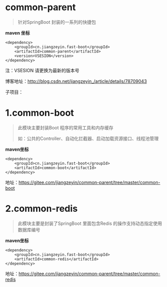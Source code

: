 # common-parent 
> 针对SpringBoot 封装的一系列的快捷包

**maven 坐标**

    <dependency>
        <groupId>cn.jiangzeyin.fast-boot</groupId>
        <artifactId>common-parent</artifactId>
        <version>VSESION</version>
    </dependency>

注：VSESION 请更换为最新的版本号


博客地址：http://blog.csdn.net/jiangzeyin_/article/details/78709043

子项目：

# 1.common-boot

> 此模块主要封装Boot 程序的常用工具和内存缓存
>
>如：公共的Controller、自动化拦截器、启动加载资源接口、线程池管理

**maven坐标**

    <dependency>
        <groupId>cn.jiangzeyin.fast-boot</groupId>
        <artifactId>common-boot</artifactId>
    </dependency>


地址：https://gitee.com/jiangzeyin/common-parent/tree/master/common-boot

# 2.common-redis

> 此模块主要是封装了SpringBoot 里面包含Redis 的操作支持动态指定使用数据库编号


**maven坐标**

    <dependency>
        <groupId>cn.jiangzeyin.fast-boot</groupId>
        <artifactId>common-redis</artifactId>
    </dependency>



地址：https://gitee.com/jiangzeyin/common-parent/tree/master/common-redis
